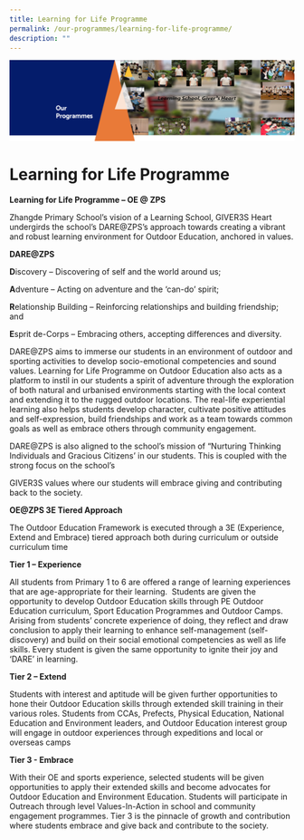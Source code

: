 ```yaml
---
title: Learning for Life Programme
permalink: /our-programmes/learning-for-life-programme/
description: ""
---
```


![](/images/OurProgrammes1.png)

Learning for Life Programme
===========================

<b>Learning for Life Programme – OE @ ZPS</b>

Zhangde Primary School’s vision of a Learning School, GIVER3S Heart undergirds the school’s DARE@ZPS’s approach towards creating a vibrant and robust learning environment for Outdoor Education, anchored in values.

<b>DARE@ZPS</b>

<b>D</b>iscovery – Discovering of self and the world around us;

<b>A</b>dventure – Acting on adventure and the ‘can-do’ spirit;

<b>R</b>elationship Building – Reinforcing relationships and building friendship; and

<b>E</b>sprit de-Corps – Embracing others, accepting differences and diversity.

DARE@ZPS aims to immerse our students in an environment of outdoor and sporting activities to develop socio-emotional competencies and sound values. Learning for Life Programme on Outdoor Education also acts as a platform to instil in our students a spirit of adventure through the exploration of both natural and urbanised environments starting with the local context and extending it to the rugged outdoor locations. The real-life experiential learning also helps students develop character, cultivate positive attitudes and self-expression, build friendships and work as a team towards common goals as well as embrace others through community engagement.

DARE@ZPS is also aligned to the school’s mission of “Nurturing Thinking Individuals and Gracious Citizens’ in our students. This is coupled with the strong focus on the school’s

GIVER3S values where our students will embrace giving and contributing back to the society.

<b>OE@ZPS 3E Tiered Approach</b>

The Outdoor Education Framework is executed through a 3E (Experience, Extend and Embrace) tiered approach both during curriculum or outside curriculum time

<b>Tier 1 – Experience</b>

All students from Primary 1 to 6 are offered a range of learning experiences that are age-appropriate for their learning.  Students are given the opportunity to develop Outdoor Education skills through PE Outdoor Education curriculum, Sport Education Programmes and Outdoor Camps. Arising from students’ concrete experience of doing, they reflect and draw conclusion to apply their learning to enhance self-management (self-discovery) and build on their social emotional competencies as well as life skills. Every student is given the same opportunity to ignite their joy and ‘DARE’ in learning. 

<b>Tier 2 – Extend</b>

Students with interest and aptitude will be given further opportunities to hone their Outdoor Education skills through extended skill training in their various roles. Students from CCAs, Prefects, Physical Education, National Education and Environment leaders, and Outdoor Education interest group will engage in outdoor experiences through expeditions and local or overseas camps

<b>Tier 3 - Embrace</b>

With their OE and sports experience, selected students will be given opportunities to apply their extended skills and become advocates for Outdoor Education and Environment Education. Students will participate in Outreach through level Values-In-Action in school and community engagement programmes. Tier 3 is the pinnacle of growth and contribution where students embrace and give back and contribute to the society.